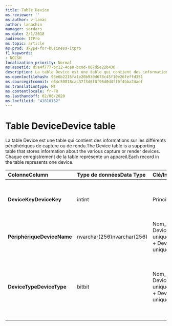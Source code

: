 ```yaml
---
title: Table Device
ms.reviewer: ''
ms.author: v-lanac
author: lanachin
manager: serdars
ms.date: 2/1/2018
audience: ITPro
ms.topic: article
ms.prod: skype-for-business-itpro
f1.keywords:
- NOCSH
localization_priority: Normal
ms.assetid: d5a4f777-bc12-4ce8-bc0d-867d5e22b436
description: La table Device est une table qui contient des informations sur les différents périphériques de capture ou de rendu. Chaque enregistrement de la table représente un appareil.
ms.openlocfilehash: 93e6b2215fa1e20b930d678c45f10e26feffd351
ms.sourcegitcommit: e64c50818cac37f3d6f0f96d0d4ff0f4bba24aef
ms.translationtype: MT
ms.contentlocale: fr-FR
ms.lasthandoff: 02/06/2020
ms.locfileid: "41810152"
---
```

# <a name="device-table"></a><span data-ttu-id="ecd5f-104">Table Device</span><span class="sxs-lookup"><span data-stu-id="ecd5f-104">Device table</span></span>
 
<span data-ttu-id="ecd5f-105">La table Device est une table qui contient des informations sur les différents périphériques de capture ou de rendu.</span><span class="sxs-lookup"><span data-stu-id="ecd5f-105">The Device table is a supporting table that stores information about the various capture or render devices.</span></span> <span data-ttu-id="ecd5f-106">Chaque enregistrement de la table représente un appareil.</span><span class="sxs-lookup"><span data-stu-id="ecd5f-106">Each record in the table represents one device.</span></span>
  
|<span data-ttu-id="ecd5f-107">**Colonne**</span><span class="sxs-lookup"><span data-stu-id="ecd5f-107">**Column**</span></span>|<span data-ttu-id="ecd5f-108">**Type de données**</span><span class="sxs-lookup"><span data-stu-id="ecd5f-108">**Data Type**</span></span>|<span data-ttu-id="ecd5f-109">**Clé/Index**</span><span class="sxs-lookup"><span data-stu-id="ecd5f-109">**Key/Index**</span></span>|<span data-ttu-id="ecd5f-110">**Détails**</span><span class="sxs-lookup"><span data-stu-id="ecd5f-110">**Details**</span></span>|
|:-----|:-----|:-----|:-----|
|<span data-ttu-id="ecd5f-111">**DeviceKey**</span><span class="sxs-lookup"><span data-stu-id="ecd5f-111">**DeviceKey**</span></span> <br/> |<span data-ttu-id="ecd5f-112">int</span><span class="sxs-lookup"><span data-stu-id="ecd5f-112">int</span></span>  <br/> |<span data-ttu-id="ecd5f-113">Principal</span><span class="sxs-lookup"><span data-stu-id="ecd5f-113">Primary</span></span>  <br/> |<span data-ttu-id="ecd5f-114">Numéro unique identifiant cet appareil.</span><span class="sxs-lookup"><span data-stu-id="ecd5f-114">Unique number identifying this device.</span></span>  <br/> |
|<span data-ttu-id="ecd5f-115">**Périphérique**</span><span class="sxs-lookup"><span data-stu-id="ecd5f-115">**DeviceName**</span></span> <br/> |<span data-ttu-id="ecd5f-116">nvarchar(256)</span><span class="sxs-lookup"><span data-stu-id="ecd5f-116">nvarchar(256)</span></span>  <br/> |<span data-ttu-id="ecd5f-117">Nom_unité + DeviceType est unique</span><span class="sxs-lookup"><span data-stu-id="ecd5f-117">DeviceName + DeviceType is unique</span></span>  <br/> |<span data-ttu-id="ecd5f-118">Nom de l’appareil.</span><span class="sxs-lookup"><span data-stu-id="ecd5f-118">Device name.</span></span>  <br/> |
|<span data-ttu-id="ecd5f-119">**DeviceType**</span><span class="sxs-lookup"><span data-stu-id="ecd5f-119">**DeviceType**</span></span> <br/> |<span data-ttu-id="ecd5f-120">bit</span><span class="sxs-lookup"><span data-stu-id="ecd5f-120">bit</span></span>  <br/> |<span data-ttu-id="ecd5f-121">Nom_unité + DeviceType est unique</span><span class="sxs-lookup"><span data-stu-id="ecd5f-121">DeviceName + DeviceType is unique</span></span>  <br/> |<span data-ttu-id="ecd5f-122">Type d’appareil.</span><span class="sxs-lookup"><span data-stu-id="ecd5f-122">Device type.</span></span> <span data-ttu-id="ecd5f-123">1 est un appareil de capture ; 0 est un périphérique de rendu.</span><span class="sxs-lookup"><span data-stu-id="ecd5f-123">1 is a capture device, 0 is a render device.</span></span>  <br/> |
   

